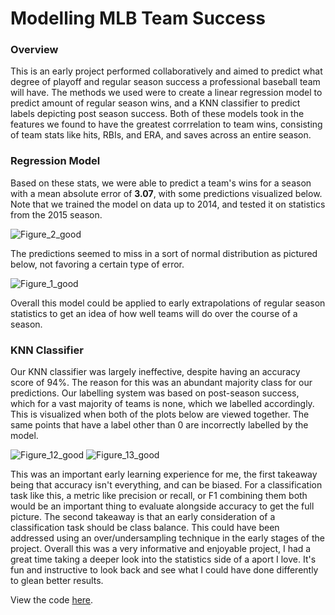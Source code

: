 # Modelling MLB Team Success

### Overview 
This is an early project performed collaboratively and aimed to predict what degree of playoff and regular season
success a professional baseball team will have. The methods we used were to create a linear regression model to predict 
amount of regular season wins, and a KNN classifier to predict labels depicting post season success. Both of these 
models took in the features we found to have the greatest corrrelation to team wins, consisting of team stats like hits, 
RBIs, and ERA, and saves across an entire season. 

### Regression Model

Based on these stats, we were able to predict a team's wins for a 
season with a mean absolute error of **3.07**, with some predictions visualized below. Note that we trained the model on data up to 2014, and tested it on statistics from the 2015 season. 

![Figure_2_good](https://github.com/user-attachments/assets/0e262edb-1b35-4770-b53f-86475779d838)

The predictions seemed to miss in a sort of normal distribution as pictured below, not favoring a certain type of error. 

![Figure_1_good](https://github.com/user-attachments/assets/bc2f13b1-ae13-4d5b-b919-f91780d56a1d)

Overall this model could be applied to early extrapolations of regular season statistics to get an idea of how well teams will do over the course of a season. 

### KNN Classifier

Our KNN classifier was largely ineffective, despite having an accuracy score of 94%. The reason for this was an abundant majority class for our predictions. Our labelling system was based on post-season success, which for a vast majority of teams is none, which we labelled accordingly. This is visualized when both of the plots below are viewed together. The same points that have a label other than 0 are incorrectly labelled by the model. 

![Figure_12_good](https://github.com/user-attachments/assets/c8a6e38b-96d5-4b3a-99fa-0644a0c2dd29)
![Figure_13_good](https://github.com/user-attachments/assets/4d877907-5875-4f62-80a0-e30c7ec8a30f)

This was an important early learning experience for me, the first takeaway being that accuracy isn't everything, and can be biased. For a classification task like this, a metric like precision or recall, or F1 combining them both would be an important thing to evaluate alongside accuracy to get the full picture. The second takeaway is that an early consideration of a classification task should be class balance. This could have been addressed using an over/undersampling technique in the early stages of the project. Overall this was a very informative and enjoyable project, I had a great time taking a deeper look into the statistics side of a aport I love. It's fun and instructive to look back and see what I could have done differently to glean better results.

View the code [here](https://github.com/jackc602/jackc602/blob/main/Projects/MLB%20Team%20Success/mlb_success_project.py).

